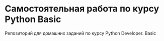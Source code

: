 # Самостоятельная работа по курсу Python Basic

Репозиторий для домашних заданий по курсу Python Developer. Basic 